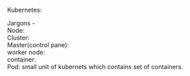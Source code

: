 Kubernetes:

Jargons -   
Node:  
Cluster:  
Master(control pane):  
worker node:  
container:  
Pod:  small unit of kubernets which contains set of containers.

